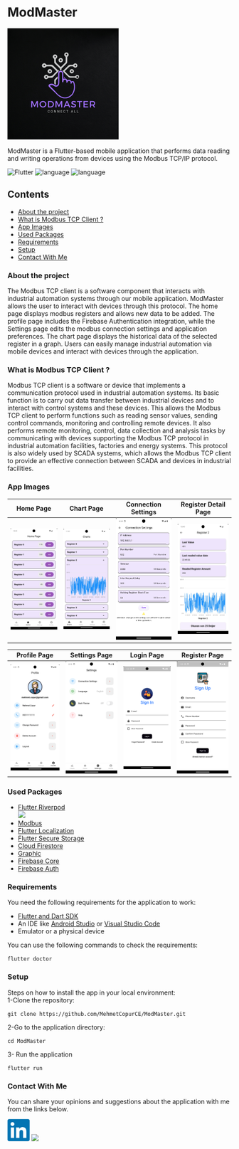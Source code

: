# ModMaster

<img src="assets/icons/app_icon.png" width="250">

ModMaster is a Flutter-based mobile application that performs data reading and writing operations from devices using the Modbus TCP/IP protocol.


![Flutter](https://img.shields.io/badge/flutter-%2302569B?style=plastic&logo=flutter&logoColor=white) <img src="https://img.shields.io/badge/api-21+-red?style=plastic&logo=android" alt="language"> <img src="https://img.shields.io/badge/architecture-mvvm-yellow?style=plastic" alt="language">

## Contents

- [About the project](#about-the-project)
- [What is Modbus TCP Client ?](#what-is-modbus-tcp-client-)
- [App Images](#app-images)
- [Used Packages](#used-packages)
- [Requirements](#requirements)
- [Setup](#setup)
- [Contact With Me](#contact-with-me)


### About the project

The Modbus TCP client is a software component that interacts with industrial automation systems through our mobile application. ModMaster allows the user to interact with devices through this protocol. The home page displays modbus registers and allows new data to be added. The profile page includes the Firebase Authentication integration, while the Settings page edits the modbus connection settings and application preferences. The chart page displays the historical data of the selected register in a graph. Users can easily manage industrial automation via mobile devices and interact with devices through the application.


<!--
settings_page.png
connection_settings.png
| Register Detail Page | Login Page | Connection Settings Page |
|-----------|-----------|-----------|
| <img src="assets/app_images/register_detail_page.jpg" width="200"> | <img src="assets/app_images/chart_page.jpg" width="200"> | <img src="assets/app_images/connection_settings.png" width="200"> | 
-->


### What is Modbus TCP Client ?

Modbus TCP client is a software or device that implements a communication protocol used in industrial automation systems. Its basic function is to carry out data transfer between industrial devices and to interact with control systems and these devices. This allows the Modbus TCP client to perform functions such as reading sensor values, sending control commands, monitoring and controlling remote devices. It also performs remote monitoring, control, data collection and analysis tasks by communicating with devices supporting the Modbus TCP protocol in industrial automation facilities, factories and energy systems. This protocol is also widely used by SCADA systems, which allows the Modbus TCP client to provide an effective connection between SCADA and devices in industrial facilities.


### App Images

| Home Page | Chart Page | Connection Settings | Register Detail Page |
|-----------|-----------|-----------|-----------|
| <img src="assets/app_images/home_page.jpg" width="180"> | <img src="assets/app_images/chart_page.jpg" width="180"> | <img src="assets/app_images/connection_settings.png" width="180"> | <img src="assets/app_images/register_detail_page.jpg" width="180"> |


| Profile Page | Settings Page | Login Page | Register Page |
|-----------|-----------|-----------|-----------|
| <img src="assets/app_images/profile_page.png" width="180"> | <img src="assets/app_images/settings_page.png" width="180"> | <img src="assets/app_images/login_page.png" width="180"> | <img src="assets/app_images/register_page.png" width="180"> |

### Used Packages
- [Flutter Riverpod](https://pub.dev/packages/flutter_riverpod) <br>
  <img src="https://github.com/rrousselGit/riverpod/blob/master/resources/icon/Facebook%20Cover%20A.png?raw=true" width="250"> <br>
- [Modbus](https://pub.dev/packages/modbus) <br>
- [Flutter Localization](https://pub.dev/packages/flutter_localization) <br>
- [Flutter Secure Storage](https://pub.dev/packages/flutter_secure_storage) <br>
- [Cloud Firestore](https://pub.dev/packages/cloud_firestore) <br>
- [Graphic](https://pub.dev/packages/graphic) <br>
- [Firebase Core](https://pub.dev/packages/firebase_core) <br>
- [Firebase Auth](https://pub.dev/packages/firebase_auth) <br>


### Requirements

You need the following requirements for the application to work:

- [Flutter and Dart SDK](https://docs.flutter.dev/get-started/install)
- An IDE like [Android Studio](https://developer.android.com/studio) or [Visual Studio Code](https://code.visualstudio.com/download)
- Emulator or a physical device


You can use the following commands to check the requirements:

```
flutter doctor
```
### Setup
Steps on how to install the app in your local environment:<br>
1-Clone the repository:
```
git clone https://github.com/MehmetCopurCE/ModMaster.git
```

2-Go to the application directory:
```
cd ModMaster
```
3- Run the application
```
flutter run
```


### Contact With Me

You can share your opinions and suggestions about the application with me from the links below.

[<img src="assets/images/LinkedIn_logo.png" width="50">](https://www.linkedin.com/in/m-copur/) <a href="mailto:mhmtcpr120@gmail.com?"><img src="https://img.shields.io/badge/gmail-%23DD0031.svg?&style=for-the-badge&logo=gmail&logoColor=white" height = "50"/></a>
